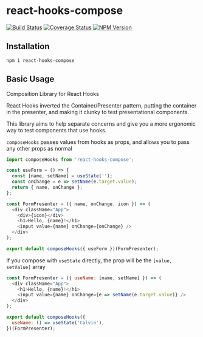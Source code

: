 # react-hooks-compose

[![Build Status](https://travis-ci.com/helloitsjoe/react-hooks-compose.svg?branch=master)](https://travis-ci.com/helloitsjoe/react-hooks-compose)
[![Coverage Status](https://coveralls.io/repos/github/helloitsjoe/react-hooks-compose/badge.svg?branch=master)](https://coveralls.io/github/helloitsjoe/react-hooks-compose?branch=master)
[![NPM Version](https://img.shields.io/npm/v/react-hooks-compose?color=lightgray)](https://www.npmjs.com/package/react-hooks-compose)

## Installation

```
npm i react-hooks-compose
```

## Basic Usage

Composition Library for React Hooks

React Hooks inverted the Container/Presenter pattern, putting the container in the presenter, and making it clunky to test presentational components.

This library aims to help separate concerns and give you a more ergonomic way to test components that use hooks.

`composeHooks` passes values from hooks as props, and allows you to pass any other props as normal

```js
import composeHooks from 'react-hooks-compose';

const useForm = () => {
  const [name, setName] = useState('');
  const onChange = e => setName(e.target.value);
  return { name, onChange };
};

const FormPresenter = ({ name, onChange, icon }) => (
  <div className="App">
    <div>{icon}</div>
    <h1>Hello, {name}!</h1>
    <input value={name} onChange={onChange} />
  </div>
);

export default composeHooks({ useForm })(FormPresenter);
```

If you compose with `useState` directly, the prop will be the `[value, setValue]` array

```js
const FormPresenter = ({ useName: [name, setName] }) => (
  <div className="App">
    <h1>Hello, {name}!</h1>
    <input value={name} onChange={e => setName(e.target.value)} />
  </div>
);

export default composeHooks({
  useName: () => useState('Calvin'),
})(FormPresenter);
```
